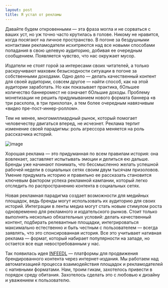```yaml
---
layout: post
title: Я устал от рекламы
---
```


<p>Давайте будем откровенными &mdash; эта фраза могла и не сорваться с ваших уст, но уж точно часто крутилась в голове. Никому не нравится, когда посягают на личное пространство. В погоне за бездушными контактами рекламодатели исхитряются над все новыми способами попадания в свою целевую аудиторию, добивая ее очередным сообщением. Появляется чувство, что нас окружает мусор.</p>

<p>Издатели не стоят горой за интересами своих читателей, а только раскручивают маховик безысходности ситуации в погоне за собственными доходами. Одно дело &mdash; делать качественный контент для своей аудитории, совсем другое &mdash; найти способ, как на этой аудитории заработать. Но как показывает практика, бОльшее количество баннеромест не означает бОльшие доходы. Проблему монетизации не решить придумыванием нового формата баннера &laquo;в три расхлопа, в три прихлопа&raquo;, а тем более очередным навязчивым &laquo;видео пре-пост-иннер-роллом&raquo;.</p>

<p>Тем не менее, многомиллиардный рынок, который помогает человечеству двигаться вперед, не исчезнет. Реклама терпит изменение своей парадигмы: роль агресcора меняется на роль рассказчика историй.</p>

<p><img alt="image" src="https://31.media.tumblr.com/bc319e9663b66d7795b04ac7ab2621e1/tumblr_inline_ngoxixPXqZ1t5yaux.png" /></p>

<p>Хорошая реклама &mdash; это придуманная по всем правилам история: она вовлекает, заставляет испытывать эмоции и делиться ею дальше. Бренды уже начинают понимать, что бессмысленно желать успешной рабочей недели в социальных сетях своим двум тысячам призоловов. Умение придумать историю и правильно ее рассказать становится ключевым фактором успеха рекламной кампании, который легко отследить по распространению контента в социальных сетях.</p>

<p>Новая рекламная парадигма создает возможности для медийных площадок, ведь бренды могут использовать их аудиторию для своих историй. Интеграции в ленты медиа могут стать новым стимулом роста одновременно для рекламного и издательского рынков. Стоит только выполнять несколько обязательных условий: делать качественный контент, подбирать релевантные площадки, интегрироваться максимально естественно и быть честным с пользователем &mdash; всегда заявлять, что это спонсированная история. Все это учитывает нативная реклама &mdash; формат, который набирает популярности на западе, но остается все еще невостребованным у нас.</p>

<p>Так появилась идея <a href="infeedl.com" target="_blank">INFEEDL</a> &mdash; платформы для продвижения брендированного контента через интернет-издания. Мы работаем над автоматизацией процесса взаимодействия площадок и рекламодателей с нативными форматами. Нам, троим гикам, захотелось привести в порядок среду обитания. Захотелось сделать это с любовью к дизайну и уважением к пользователю.</p>
